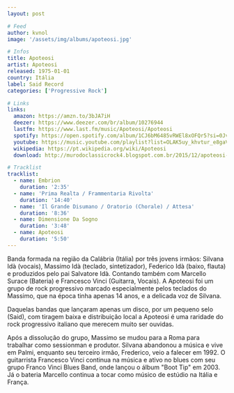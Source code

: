 ```yaml
---
layout: post

# Feed
author: kvnol
image: '/assets/img/albums/apoteosi.jpg'

# Infos
title: Apoteosi
artist: Apoteosi
released: 1975-01-01
country: Itália
label: Said Record
categories: ['Progressive Rock']

# Links
links:
  amazon: https://amzn.to/3bJA7iH
  deezer: https://www.deezer.com/br/album/10276944
  lastfm: https://www.last.fm/music/Apoteosi/Apoteosi
  spotify: https://open.spotify.com/album/1CJ6bM6485vRWEl8xOFQr5?si=0JvHNcU7Qd23zjcoYyplzw
  youtube: https://music.youtube.com/playlist?list=OLAK5uy_khvtur_e8gaV_47oQlJqMZS9u78qavJrY
  wikipedia: https://pt.wikipedia.org/wiki/Apoteosi
  download: http://murodoclassicrock4.blogspot.com.br/2015/12/apoteosi-1975.html

# Tracklist
tracklist:
  - name: Embrion
    duration: '2:35'
  - name: 'Prima Realta / Frammentaria Rivolta'
    duration: '14:40'
  - name: 'Il Grande Disumano / Oratorio (Chorale) / Attesa'
    duration: '8:36'
  - name: Dimensione Da Sogno
    duration: '3:48'
  - name: Apoteosi
    duration: '5:50'
---
```


Banda formada na região da Calábria (Itália) por três jovens irmãos: Silvana Idà (vocais), Massimo Idà (teclado, sintetizador), Federico Idà (baixo, flauta) e produzidos pelo pai Salvatore Idà. Contando também com Marcello Surace (Bateria) e Francesco Vinci (Guitarra, Vocais). A Apoteosi foi um grupo de rock progressivo marcado especialmente pelos teclados do Massimo, que na época tinha apenas 14 anos, e a delicada voz de Silvana.

Daquelas bandas que lançaram apenas um disco, por um pequeno selo (Said), com tiragem baixa e distribuição local a Apoteosi é uma raridade do rock progressivo italiano que merecem muito ser ouvidas.

Após a dissolução do grupo, Massimo se mudou para a Roma para trabalhar como sessionman e produtor. Silvana abandonou a música e vive em Palmi, enquanto seu terceiro irmão, Frederico, veio a falecer em 1992. O guitarrista Francesco Vinci continua na música e ativo no blues com seu grupo Franco Vinci Blues Band, onde lançou o álbum "Boot Tip" em 2003. Já o bateria Marcello continua a tocar como músico de estúdio na Itália e França.
